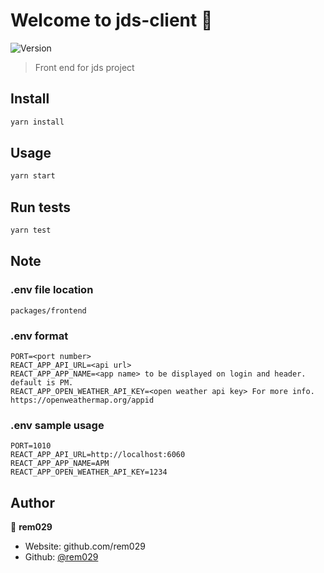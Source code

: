 # Welcome to jds-client 👋

![Version](https://img.shields.io/badge/version-0.0.1-blue.svg?cacheSeconds=2592000)

> Front end for jds project

## Install

```sh
yarn install
```

## Usage

```sh
yarn start
```

## Run tests

```sh
yarn test
```

## Note
### .env file location
```
packages/frontend
```
### .env format

```
PORT=<port number>
REACT_APP_API_URL=<api url>
REACT_APP_APP_NAME=<app name> to be displayed on login and header. default is PM.
REACT_APP_OPEN_WEATHER_API_KEY=<open weather api key> For more info. https://openweathermap.org/appid
```

### .env sample usage

```
PORT=1010
REACT_APP_API_URL=http://localhost:6060
REACT_APP_APP_NAME=APM
REACT_APP_OPEN_WEATHER_API_KEY=1234
```

## Author

👤 **rem029**

- Website: github.com/rem029
- Github: [@rem029](https://github.com/rem029)

